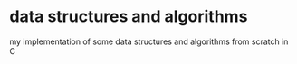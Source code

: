 # data structures and algorithms

my implementation of some data structures and algorithms from scratch in C
